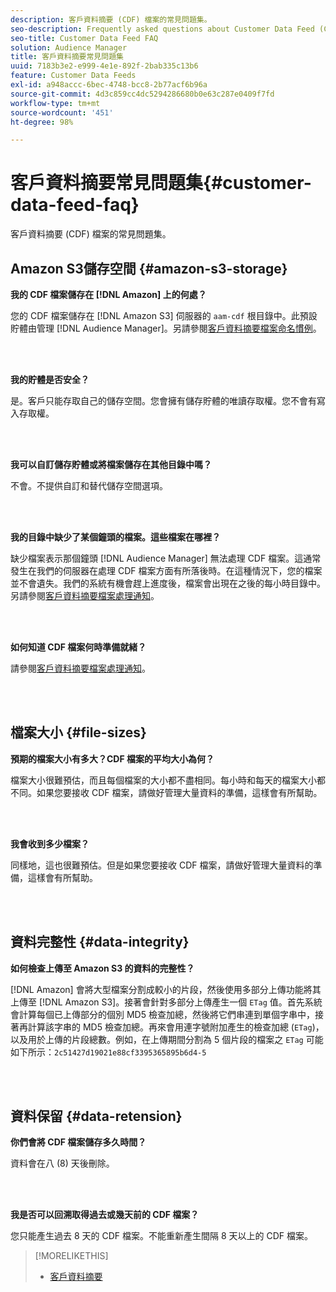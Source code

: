 ```yaml
---
description: 客戶資料摘要 (CDF) 檔案的常見問題集。
seo-description: Frequently asked questions about Customer Data Feed (CDF) files.
seo-title: Customer Data Feed FAQ
solution: Audience Manager
title: 客戶資料摘要常見問題集
uuid: 7183b3e2-e999-4e1e-892f-2bab335c13b6
feature: Customer Data Feeds
exl-id: a948accc-6bec-4748-bcc8-2b77acf6b96a
source-git-commit: 4d3c859cc4dc5294286680b0e63c287e0409f7fd
workflow-type: tm+mt
source-wordcount: '451'
ht-degree: 98%

---
```


# 客戶資料摘要常見問題集{#customer-data-feed-faq}

客戶資料摘要 (CDF) 檔案的常見問題集。

## Amazon S3儲存空間 {#amazon-s3-storage}

**我的 CDF 檔案儲存在 [!DNL Amazon] 上的何處？**

您的 CDF 檔案儲存在 [!DNL Amazon S3] 伺服器的 `aam-cdf` 根目錄中。此預設貯體由管理 [!DNL Audience Manager]。另請參閱[客戶資料摘要檔案命名慣例](../features/cdf-files.md#cdf-naming-conventions)。

<br> 

**我的貯體是否安全？**

是。客戶只能存取自己的儲存空間。您會擁有儲存貯體的唯讀存取權。您不會有寫入存取權。

<br> 

**我可以自訂儲存貯體或將檔案儲存在其他目錄中嗎？**

不會。不提供自訂和替代儲存空間選項。

<br> 

**我的目錄中缺少了某個鐘頭的檔案。這些檔案在哪裡？**

缺少檔案表示那個鐘頭 [!DNL Audience Manager] 無法處理 CDF 檔案。這通常發生在我們的伺服器在處理 CDF 檔案方面有所落後時。在這種情況下，您的檔案並不會遺失。我們的系統有機會趕上進度後，檔案會出現在之後的每小時目錄中。另請參閱[客戶資料摘要檔案處理通知](../features/cdf-files.md#cdf-file-processing-notifications)。

<br> 

**如何知道 CDF 檔案何時準備就緒？**

請參閱[客戶資料摘要檔案處理通知](../features/cdf-files.md#cdf-file-processing-notifications)。

<br> 

## 檔案大小 {#file-sizes}

**預期的檔案大小有多大？CDF 檔案的平均大小為何？**

檔案大小很難預估，而且每個檔案的大小都不盡相同。每小時和每天的檔案大小都不同。如果您要接收 CDF 檔案，請做好管理大量資料的準備，這樣會有所幫助。

<br> 

**我會收到多少檔案？**

同樣地，這也很難預估。但是如果您要接收 CDF 檔案，請做好管理大量資料的準備，這樣會有所幫助。

<br> 

## 資料完整性 {#data-integrity}

**如何檢查上傳至 Amazon S3 的資料的完整性？**

[!DNL Amazon] 會將大型檔案分割成較小的片段，然後使用多部分上傳功能將其上傳至 [!DNL Amazon S3]。接著會針對多部分上傳產生一個 `ETag` 值。首先系統會計算每個已上傳部分的個別 MD5 檢查加總，然後將它們串連到單個字串中，接著再計算該字串的 MD5 檢查加總。再來會用連字號附加產生的檢查加總 (`ETag`)，以及用於上傳的片段總數。例如，在上傳期間分割為 5 個片段的檔案之 `ETag` 可能如下所示：`2c51427d19021e88cf3395365895b6d4-5`

<br> 

## 資料保留 {#data-retension}

**你們會將 CDF 檔案儲存多久時間？**

資料會在八 (8) 天後刪除。

<br> 

**我是否可以回溯取得過去或幾天前的 CDF 檔案？**

您只能產生過去 8 天的 CDF 檔案。不能重新產生間隔 8 天以上的 CDF 檔案。

>[!MORELIKETHIS]
>
>* [客戶資料摘要](../features/cdf-files.md)
